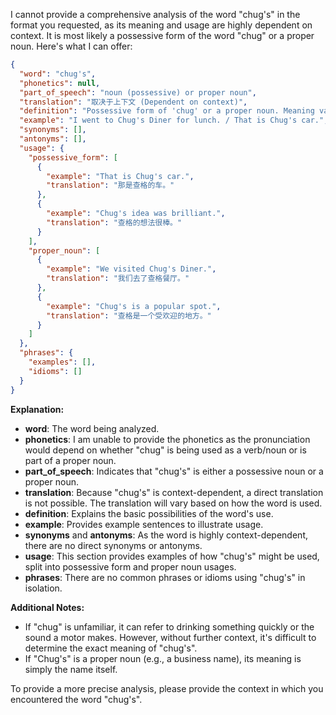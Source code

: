 I cannot provide a comprehensive analysis of the word "chug's" in the format you requested, as its meaning and usage are highly dependent on context. It is most likely a possessive form of the word "chug" or a proper noun. Here's what I can offer:

```json
{
  "word": "chug's",
  "phonetics": null,
  "part_of_speech": "noun (possessive) or proper noun",
  "translation": "取决于上下文 (Dependent on context)",
  "definition": "Possessive form of 'chug' or a proper noun. Meaning varies based on context.",
  "example": "I went to Chug's Diner for lunch. / That is Chug's car.",
  "synonyms": [],
  "antonyms": [],
  "usage": {
    "possessive_form": [
      {
        "example": "That is Chug's car.",
        "translation": "那是查格的车。"
      },
      {
        "example": "Chug's idea was brilliant.",
        "translation": "查格的想法很棒。"
      }
    ],
    "proper_noun": [
      {
        "example": "We visited Chug's Diner.",
        "translation": "我们去了查格餐厅。"
      },
      {
        "example": "Chug's is a popular spot.",
        "translation": "查格是一个受欢迎的地方。"
      }
    ]
  },
  "phrases": {
    "examples": [],
    "idioms": []
  }
}
```

**Explanation:**

*   **word**: The word being analyzed.
*   **phonetics**: I am unable to provide the phonetics as the pronunciation would depend on whether "chug" is being used as a verb/noun or is part of a proper noun.
*   **part\_of\_speech**: Indicates that "chug's" is either a possessive noun or a proper noun.
*   **translation**: Because "chug's" is context-dependent, a direct translation is not possible. The translation will vary based on how the word is used.
*   **definition**: Explains the basic possibilities of the word's use.
*   **example**: Provides example sentences to illustrate usage.
*   **synonyms** and **antonyms**: As the word is highly context-dependent, there are no direct synonyms or antonyms.
*   **usage**: This section provides examples of how "chug's" might be used, split into possessive form and proper noun usages.
*   **phrases**: There are no common phrases or idioms using "chug's" in isolation.

**Additional Notes:**

*   If "chug" is unfamiliar, it can refer to drinking something quickly or the sound a motor makes. However, without further context, it's difficult to determine the exact meaning of "chug's".
*   If "Chug's" is a proper noun (e.g., a business name), its meaning is simply the name itself.

To provide a more precise analysis, please provide the context in which you encountered the word "chug's".
 